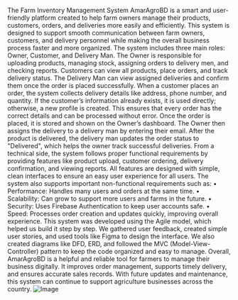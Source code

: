 The Farm Inventory Management System AmarAgroBD is a smart and user-friendly platform created to help farm owners manage their products, customers, orders, and deliveries more easily and efficiently. This system is designed to support smooth communication between farm owners, customers, and delivery personnel while making the overall business process faster and more organized.
The system includes three main roles: Owner, Customer, and Delivery Man. The Owner is responsible for uploading products, managing stock, assigning orders to delivery men, and checking reports. Customers can view all products, place orders, and track delivery status. The Delivery Man can view assigned deliveries and confirm them once the order is placed successfully.
When a customer places an order, the system collects delivery details like address, phone number, and quantity. If the customer’s information already exists, it is used directly; otherwise, a new profile is created. This ensures that every order has the correct details and can be processed without error.
Once the order is placed, it is stored and shown on the Owner’s dashboard. The Owner then assigns the delivery to a delivery man by entering their email. After the product is delivered, the delivery man updates the order status to "Delivered", which helps the owner track successful deliveries.
From a technical side, the system follows proper functional requirements by providing features like product upload, customer ordering, delivery confirmation, and viewing reports. All features are designed with simple, clean interfaces to ensure an easy user experience for all users.
The system also supports important non-functional requirements such as:
•	Performance: Handles many users and orders at the same time.
•	Scalability: Can grow to support more users and farms in the future.
•	Security: Uses Firebase Authentication to keep user accounts safe.
•	Speed: Processes order creation and updates quickly, improving overall experience.
This system was developed using the Agile model, which helped us build it step by step. We gathered user feedback, created simple user stories, and used tools like Figma to design the interface. We also created diagrams like DFD, ERD, and followed the MVC (Model-View-Controller) pattern to keep the code organized and easy to manage.
Overall, AmarAgroBD is a helpful and reliable tool for farmers to manage their business digitally. It improves order management, supports timely delivery, and ensures accurate sales records. With future updates and maintenance, this system can continue to support agriculture businesses across the country.
![Image](https://github.com/user-attachments/assets/7bb9cc8f-6980-4243-aae0-d1c5835df612)
